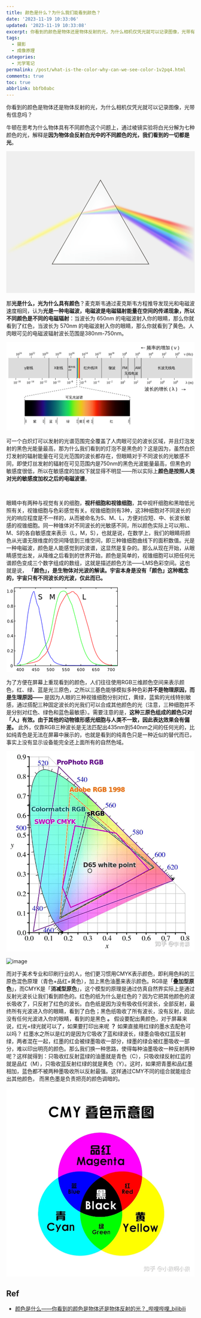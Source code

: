 ```yaml
---
title: 颜色是什么？为什么我们能看到颜色？
date: '2023-11-19 10:33:06'
updated: '2023-11-19 10:33:08'
excerpt: 你看到的颜色是物体还是物体反射的光，为什么相机仅凭光就可以记录图像，光带有信息吗？
tags:
  - 摄影
  - 成像原理
categories:
  - 光学笔记
permalink: /post/what-is-the-color-why-can-we-see-color-1v2pq4.html
comments: true
toc: true
abbrlink: bbfb0abc
---
```




你看到的颜色是物体还是物体反射的光，为什么相机仅凭光就可以记录图像，光带有信息吗？

牛顿在思考为什么物体具有不同颜色这个问题上，通过棱镜实验将白光分解为七种颜色的光，解释是<span style="font-weight: bold;" data-type="strong">因为物体会反射白光中的不同颜色的光，我们看到的一切都是光</span>。

​![image](https://raw.githubusercontent.com/Achuan-2/PicBed/pic/assets/202311191033475.png "光波会色散成一组可观察到的电磁波谱")​

那<span style="font-weight: bold;" data-type="strong">光是什么，光为什么具有颜色</span>？麦克斯韦通过麦克斯韦方程推导发现光和电磁波速度相同，认为<span style="font-weight: bold;" data-type="strong">光是一种电磁波，电磁波是电磁辐射能量在空间的传递现象，所以不同颜色是不同的电磁辐射</span>：当波长为 650nm 的电磁波射入你的眼睛，那么你就看到了红色，当波长为 570nm 的电磁波射入你的眼睛，那么你就看到了黄色。人肉眼可见的电磁波辐射波长范围是380nm-750nm。

​![image](https://raw.githubusercontent.com/Achuan-2/PicBed/pic/assets/202311191033495.png "光是一种肉眼可以看见（接受）的电磁波（可见光谱）")​

可一个白炽灯可以发射的光谱范围完全覆盖了人肉眼可见的波长区域，并且灯泡发射的黑色光能量最高，那为什么我们看到的灯泡不是黑色的？这是因为，虽然白炽灯发射的辐射能量在可见光范围的波长都存在，但眼睛对于不同波长的光敏感不同，即使灯丝发射的辐射在可见范围内是750nm的黑色光波能量最高，但黑色的敏感度很低，所以在敏感度的加权下就显得不明显——所以实际上<span style="font-weight: bold;" data-type="strong">颜色是按照人类对光的敏感度加权之后的电磁波谱</span>。

‍

眼睛中有两种与视觉有关的细胞，<span style="font-weight: bold;" data-type="strong">视杆细胞和视锥细胞</span>，其中视杆细胞和黑暗低光照有关，视锥细胞与色彩感觉有关。视锥细胞则有3种，这3种细胞对不同波长的光的响应程度是不一样的，从而被命名为S、M、L，方便对应短、中、长波长敏感的视锥细胞。同一种锥体对不同波长的光敏感不同，所以颜色实际上可以用L、M、S的各自敏感度来表示（L，M，S），也就是说，在数学上，我们的眼睛将颜色从光谱无限维度的空间降低到三维空间，即三种锥细胞曲线下的面积数值。光是一种电磁波，颜色是人能感觉到的波谱，这显然是复杂的。那么从现在开始，从眼睛感觉出发，从降维之后看到的世界开始，颜色是简单的，视锥细胞可以把任何光谱颜色变成三个数字组成的数组，这就是描述颜色方法——LMS色彩空间。这也就是说， <span style="font-weight: bold;" data-type="strong">「颜色」，是生物体对光波的解读。宇宙本身是没有「颜色」这种概念的，宇宙只有不同波长的光波，仅此而已。</span>

​![image](https://raw.githubusercontent.com/Achuan-2/PicBed/pic/assets/202311191033645.png "三种细胞对光波的敏感度")​

为了方便在屏幕上重现看到的颜色，人们往往使用RGB三维颜色空间来表示颜色，红、绿、蓝是光三原色，之所以三基色能够模拟多种色彩<span style="font-weight: bold;" data-type="strong">并不是物理原因，而是生理原因——</span> 是因为人眼的三种视锥细胞分别对红，黄绿，蓝紫的光线特别敏感，通过搭配三种固定波长的光我们可以合成其他颜色的光（注意，三种细胞并不是分别对红色、绿色和蓝色最敏感）。需要注意的是，<span style="font-weight: bold;" data-type="strong">这种三原色组成的颜色只对「人」有效。由于其他的动物锥形感光细胞与人类不一致，因此表达效果会有偏差。</span> 此外，仅靠RGB三种波长是无法匹配出435nm到540nm之间的任何光的，比如纯青色是无法在屏幕中展示的，也就是看到的纯青色只是一种近似的替代而已，事实上没有显示设备能完全还上面所有的自然色域。

​![image](https://raw.githubusercontent.com/Achuan-2/PicBed/pic/assets/202311191033371.png "屏幕的色域")​

​![image](http://127.0.0.1:6806/assets/image-20230609015558-i3k7nks.png "RGB")​

而对于美术专业和印刷行业的人，他们更习惯用CMYK表示颜色，即利用色料的三原色混色原理（青色+品红+黄色），加上黑色油墨来表示颜色。RGB是「<span style="font-weight: bold;" data-type="strong">叠加型原色</span>」，而CMYK是「<span style="font-weight: bold;" data-type="strong">消减型原色</span>」，这个模型的原理是通过仿真自然界实际上是通过反射光波长让我们看到颜色的。红色的纸为什么是红色的？因为它把其他颜色的波长吸收了，只反射了红色的波长。白色纸是因为没有吸收任何波长，全部反射，最终所有光波进入你的眼睛，看到了白色；黑色纸吸收了所有波长，没有反射，因此没有任何光波进入你的眼睛，看到的是黑色 <span style="font-weight: bold;" data-type="strong">。</span> 假设要配出黄颜色，对于屏幕来说，红光+绿光就可以了，如果要打印出来呢 <span style="font-weight: bold;" data-type="strong"> ？</span> 如果直接用红绿的墨水去配色可以吗？ 红墨水之所以是红的是因为它吸收了蓝和绿波长，绿墨会吸收红蓝反射绿，两者混在一起，红墨的红会被绿墨吸收一部分，绿墨的绿会被红墨吸收一部分，难以印出明亮的颜色。那么我们换一种思路，使得每种油墨吸收一种反射两种呢？这样就得到：只吸收红反射蓝绿的油墨就是青色（C），只吸收绿反射红蓝的就是品红（M），只吸收蓝反射红绿的就是黄色（Y）。这时，如果把青墨和品红墨相加，蓝色都不被两种墨吸收所以反射最强。这样通过CMY不同的组合就能组合出其他颜色， 而黑色墨是负责把亮的颜色调暗的。

​![image](https://raw.githubusercontent.com/Achuan-2/PicBed/pic/assets/202311191033832.png "CMKY")​

## Ref

* [颜色是什么——你看到的颜色是物体还是物体反射的光？_哔哩哔哩_bilibili](https://www.bilibili.com/video/BV1pF411s7E3/?spm_id_from=333.337.search-card.all.click&vd_source=b4a1fcb6dce305e26d8d16d9cbb71304)
